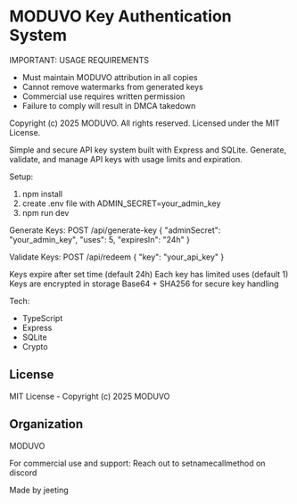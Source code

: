 # MODUVO Key Authentication System

IMPORTANT: USAGE REQUIREMENTS
- Must maintain MODUVO attribution in all copies
- Cannot remove watermarks from generated keys
- Commercial use requires written permission
- Failure to comply will result in DMCA takedown

Copyright (c) 2025 MODUVO. All rights reserved.
Licensed under the MIT License.

Simple and secure API key system built with Express and SQLite. Generate, validate, and manage API keys with usage limits and expiration.

Setup:
1. npm install
2. create .env file with ADMIN_SECRET=your_admin_key
3. npm run dev

Generate Keys:
POST /api/generate-key
{
    "adminSecret": "your_admin_key",
    "uses": 5,
    "expiresIn": "24h"
}

Validate Keys:
POST /api/redeem
{
    "key": "your_api_key"
}

Keys expire after set time (default 24h)
Each key has limited uses (default 1)
Keys are encrypted in storage
Base64 + SHA256 for secure key handling

Tech:
- TypeScript
- Express
- SQLite
- Crypto

## License
MIT License - Copyright (c) 2025 MODUVO

## Organization
MODUVO 

For commercial use and support:
Reach out to setnamecallmethod on discord

Made by jeeting
